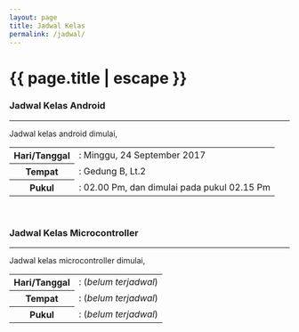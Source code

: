 ```yaml
---
layout: page
title: Jadwal Kelas
permalink: /jadwal/
---
```


<h1 class="page-title">{{ page.title | escape }}</h1>

### Jadwal Kelas Android
<hr>

Jadwal kelas android dimulai,

<table>
	<tr>
		<th>Hari/Tanggal</th>
		<td>: Minggu, 24 September 2017</td>
	</tr>
	<tr>
		<th>Tempat</th>
		<td>: Gedung B, Lt.2</td>
	</tr>
	<tr>
		<th>Pukul</th>
		<td>: 02.00 Pm, dan dimulai pada pukul 02.15 Pm</td>
	</tr>
</table>

<br>

### Jadwal Kelas Microcontroller
<hr>

Jadwal kelas microcontroller dimulai,

<table>
	<tr>
		<th>Hari/Tanggal</th>
		<td>: (<i>belum terjadwal</i>)</td>
	</tr>
	<tr>
		<th>Tempat</th>
		<td>: (<i>belum terjadwal</i>)</td>
	</tr>
	<tr>
		<th>Pukul</th>
		<td>: (<i>belum terjadwal</i>)</td>
	</tr>
</table>